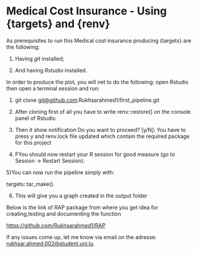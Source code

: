 
#  Medical Cost Insurance - Using {targets} and {renv}


As prerequisites to run this Medical cost insurance producing {targets} are the following:

1) Having *git* installed;

2) And having *Rstudio* installed.

In order to produce the plot, you will net to do the following: open Rstudio then open a terminal session  and run:

1) git clone git@github.com:Rukhsarahmed1/first_pipeline.git

2) After cloning first of all you have to write renv::restore() on the console panel of Rstudio

3) Then it show notification   Do you want to proceed? [y/N]: You have to press y and renv.lock file updated which contain the required package for this project

4) FYou should now restart your R session for good measure (go to Session -> Restart Session).

  5)You can now run the pipeline simply with:


targets::tar_make().


 6) This will give you a graph created in the output folder 



Below is  the link of RAP package from where you get idea for creating,testing and documenting the function 

https://github.com/Rukhsarahmed1/RAP


If any issues come up, let me know via email on the adresse: rukhsar.ahmed.002@student.uni.lu.

